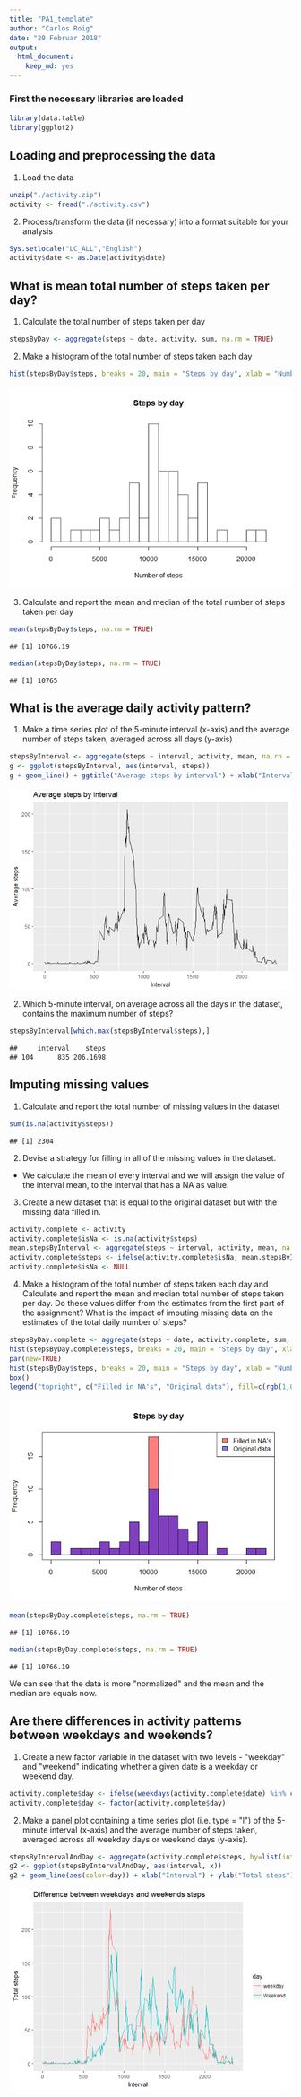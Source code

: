 ```yaml
---
title: "PA1_template"
author: "Carlos Roig"
date: "20 Februar 2018"
output: 
  html_document: 
    keep_md: yes
---
```




### First the necessary libraries are loaded

```r
library(data.table)
library(ggplot2)
```

## Loading and preprocessing the data

1. Load the data

```r
unzip("./activity.zip")
activity <- fread("./activity.csv")
```

2. Process/transform the data (if necessary) into a format suitable for your analysis


```r
Sys.setlocale("LC_ALL","English")
activity$date <- as.Date(activity$date)
```

## What is mean total number of steps taken per day?

1. Calculate the total number of steps taken per day


```r
stepsByDay <- aggregate(steps ~ date, activity, sum, na.rm = TRUE)
```

2. Make a histogram of the total number of steps taken each day


```r
hist(stepsByDay$steps, breaks = 20, main = "Steps by day", xlab = "Number of steps")
```

![](PA1_template_files/figure-html/histbyday-1.png)<!-- -->

3. Calculate and report the mean and median of the total number of steps taken per day


```r
mean(stepsByDay$steps, na.rm = TRUE)
```

```
## [1] 10766.19
```

```r
median(stepsByDay$steps, na.rm = TRUE)
```

```
## [1] 10765
```

## What is the average daily activity pattern?

1. Make a time series plot of the 5-minute interval (x-axis) and the average number of steps taken, averaged across all days (y-axis)


```r
stepsByInterval <- aggregate(steps ~ interval, activity, mean, na.rn = TRUE)
g <- ggplot(stepsByInterval, aes(interval, steps))
g + geom_line() + ggtitle("Average steps by interval") + xlab("Interval") + ylab("Average steps")
```

![](PA1_template_files/figure-html/stepsinterval-1.png)<!-- -->

2. Which 5-minute interval, on average across all the days in the dataset, contains the maximum number of steps?


```r
stepsByInterval[which.max(stepsByInterval$steps),]
```

```
##     interval    steps
## 104      835 206.1698
```


## Imputing missing values

1. Calculate and report the total number of missing values in the dataset 


```r
sum(is.na(activity$steps))
```

```
## [1] 2304
```

2. Devise a strategy for filling in all of the missing values in the dataset.

 - We calculate the mean of every interval and we will assign the value of the interval mean, to the interval that has a NA as value.

3. Create a new dataset that is equal to the original dataset but with the missing data filled in.


```r
activity.complete <- activity
activity.complete$isNa <- is.na(activity$steps)
mean.stepsByInterval <- aggregate(steps ~ interval, activity, mean, na.rn = TRUE)
activity.complete$steps <- ifelse(activity.complete$isNa, mean.stepsByInterval$steps, activity.complete$steps)
activity.complete$isNa <- NULL
```

4. Make a histogram of the total number of steps taken each day and Calculate and report the mean and median total number of steps taken per day. Do these values differ from the estimates from the first part of the assignment? What is the impact of imputing missing data on the estimates of the total daily number of steps?


```r
stepsByDay.complete <- aggregate(steps ~ date, activity.complete, sum, na.rm = TRUE)
hist(stepsByDay.complete$steps, breaks = 20, main = "Steps by day", xlab = "Number of steps", col=rgb(1,0,0,0.5))
par(new=TRUE)
hist(stepsByDay$steps, breaks = 20, main = "Steps by day", xlab = "Number of steps", add=T,  col=rgb(0,0,1,0.5, 0.5))
box()
legend("topright", c("Filled in NA's", "Original data"), fill=c(rgb(1,0,0,0.5), rgb(0,0,1,0.5, 0.5)))
```

![](PA1_template_files/figure-html/histbydaycomplete-1.png)<!-- -->


```r
mean(stepsByDay.complete$steps, na.rm = TRUE)
```

```
## [1] 10766.19
```

```r
median(stepsByDay.complete$steps, na.rm = TRUE)
```

```
## [1] 10766.19
```

We can see that the data is more "normalized" and the mean and the median are equals now.

## Are there differences in activity patterns between weekdays and weekends?

1. Create a new factor variable in the dataset with two levels - "weekday" and "weekend" indicating whether a given date is a weekday or weekend day.


```r
activity.complete$day <- ifelse(weekdays(activity.complete$date) %in% c("Saturday", "Sunday"), "Weekend", "weekday")
activity.complete$day <- factor(activity.complete$day)
```

2. Make a panel plot containing a time series plot (i.e. type = "l") of the 5-minute interval (x-axis) and the average number of steps taken, averaged across all weekday days or weekend days (y-axis).


```r
stepsByIntervalAndDay <- aggregate(activity.complete$steps, by=list(interval=activity.complete$interval, day=activity.complete$day), FUN=mean)
g2 <- ggplot(stepsByIntervalAndDay, aes(interval, x))
g2 + geom_line(aes(color=day)) + xlab("Interval") + ylab("Total steps") + ggtitle("Difference between weekdays and weekends steps")
```

![](PA1_template_files/figure-html/intervaldays-1.png)<!-- -->
